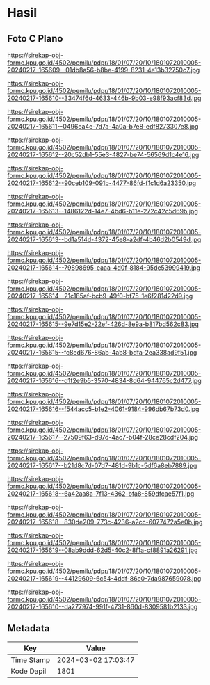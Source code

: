 # Hasil

## Foto C Plano

https://sirekap-obj-formc.kpu.go.id/4502/pemilu/pdpr/18/01/07/20/10/1801072010005-20240217-165609--01db8a56-b8be-4199-8231-4e13b32750c7.jpg

https://sirekap-obj-formc.kpu.go.id/4502/pemilu/pdpr/18/01/07/20/10/1801072010005-20240217-165610--33474f6d-4633-446b-9b03-e98f93acf83d.jpg

https://sirekap-obj-formc.kpu.go.id/4502/pemilu/pdpr/18/01/07/20/10/1801072010005-20240217-165611--0496ea4e-7d7a-4a0a-b7e8-edf8273307e8.jpg

https://sirekap-obj-formc.kpu.go.id/4502/pemilu/pdpr/18/01/07/20/10/1801072010005-20240217-165612--20c52db1-55e3-4827-be74-56569d1c4e16.jpg

https://sirekap-obj-formc.kpu.go.id/4502/pemilu/pdpr/18/01/07/20/10/1801072010005-20240217-165612--90ceb109-091b-4477-86fd-f1c1d6a23350.jpg

https://sirekap-obj-formc.kpu.go.id/4502/pemilu/pdpr/18/01/07/20/10/1801072010005-20240217-165613--1486122d-14e7-4bd6-b11e-272c42c5d69b.jpg

https://sirekap-obj-formc.kpu.go.id/4502/pemilu/pdpr/18/01/07/20/10/1801072010005-20240217-165613--bd1a514d-4372-45e8-a2df-4b46d2b0549d.jpg

https://sirekap-obj-formc.kpu.go.id/4502/pemilu/pdpr/18/01/07/20/10/1801072010005-20240217-165614--79898695-eaaa-4d0f-8184-95de53999419.jpg

https://sirekap-obj-formc.kpu.go.id/4502/pemilu/pdpr/18/01/07/20/10/1801072010005-20240217-165614--21c185af-bcb9-49f0-bf75-1e6f281d22d9.jpg

https://sirekap-obj-formc.kpu.go.id/4502/pemilu/pdpr/18/01/07/20/10/1801072010005-20240217-165615--9e7d15e2-22ef-426d-8e9a-b817bd562c83.jpg

https://sirekap-obj-formc.kpu.go.id/4502/pemilu/pdpr/18/01/07/20/10/1801072010005-20240217-165615--fc8ed676-86ab-4ab8-bdfa-2ea338ad9f51.jpg

https://sirekap-obj-formc.kpu.go.id/4502/pemilu/pdpr/18/01/07/20/10/1801072010005-20240217-165616--d1f2e9b5-3570-4834-8d64-944765c2d477.jpg

https://sirekap-obj-formc.kpu.go.id/4502/pemilu/pdpr/18/01/07/20/10/1801072010005-20240217-165616--f544acc5-b1e2-4061-9184-996db67b73d0.jpg

https://sirekap-obj-formc.kpu.go.id/4502/pemilu/pdpr/18/01/07/20/10/1801072010005-20240217-165617--27509f63-d97d-4ac7-b04f-28ce28cdf204.jpg

https://sirekap-obj-formc.kpu.go.id/4502/pemilu/pdpr/18/01/07/20/10/1801072010005-20240217-165617--b21d8c7d-07d7-481d-9b1c-5df6a8eb7889.jpg

https://sirekap-obj-formc.kpu.go.id/4502/pemilu/pdpr/18/01/07/20/10/1801072010005-20240217-165618--6a42aa8a-7f13-4362-bfa8-859dfcae57f1.jpg

https://sirekap-obj-formc.kpu.go.id/4502/pemilu/pdpr/18/01/07/20/10/1801072010005-20240217-165618--830de209-773c-4236-a2cc-6077472a5e0b.jpg

https://sirekap-obj-formc.kpu.go.id/4502/pemilu/pdpr/18/01/07/20/10/1801072010005-20240217-165619--08ab9ddd-62d5-40c2-8f1a-cf8891a26291.jpg

https://sirekap-obj-formc.kpu.go.id/4502/pemilu/pdpr/18/01/07/20/10/1801072010005-20240217-165619--44129609-6c54-4ddf-86c0-7da987659078.jpg

https://sirekap-obj-formc.kpu.go.id/4502/pemilu/pdpr/18/01/07/20/10/1801072010005-20240217-165610--da277974-991f-4731-860d-8309581b2133.jpg


## Metadata

| Key        | Value               |
| ---------- | ------------------- |
| Time Stamp | 2024-03-02 17:03:47 |
| Kode Dapil | 1801                |



